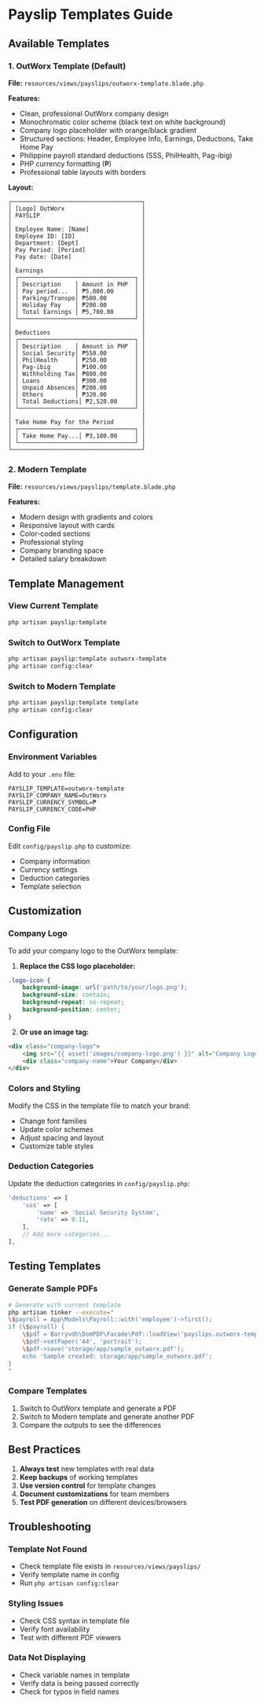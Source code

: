 # Payslip Templates Guide

## Available Templates

### 1. OutWorx Template (Default)
**File:** `resources/views/payslips/outworx-template.blade.php`

**Features:**
- Clean, professional OutWorx company design
- Monochromatic color scheme (black text on white background)
- Company logo placeholder with orange/black gradient
- Structured sections: Header, Employee Info, Earnings, Deductions, Take Home Pay
- Philippine payroll standard deductions (SSS, PhilHealth, Pag-ibig)
- PHP currency formatting (₱)
- Professional table layouts with borders

**Layout:**
```
┌─────────────────────────────────────┐
│ [Logo] OutWorx                      │
│ PAYSLIP                             │
│                                     │
│ Employee Name: [Name]               │
│ Employee ID: [ID]                   │
│ Department: [Dept]                  │
│ Pay Period: [Period]                │
│ Pay date: [Date]                    │
│                                     │
│ Earnings                            │
│ ┌─────────────────────────────────┐ │
│ │ Description    │ Amount in PHP  │ │
│ │ Pay period...  │ ₱5,000.00      │ │
│ │ Parking/Transpo│ ₱500.00        │ │
│ │ Holiday Pay    │ ₱200.00        │ │
│ │ Total Earnings │ ₱5,700.00      │ │
│ └─────────────────────────────────┘ │
│                                     │
│ Deductions                          │
│ ┌─────────────────────────────────┐ │
│ │ Description    │ Amount in PHP  │ │
│ │ Social Security│ ₱550.00        │ │
│ │ PhilHealth     │ ₱250.00        │ │
│ │ Pag-ibig       │ ₱100.00        │ │
│ │ Withholding Tax│ ₱800.00        │ │
│ │ Loans          │ ₱300.00        │ │
│ │ Unpaid Absences│ ₱200.00        │ │
│ │ Others         │ ₱320.00        │ │
│ │ Total Deductions│ ₱2,520.00     │ │
│ └─────────────────────────────────┘ │
│                                     │
│ Take Home Pay for the Period        │
│ ┌─────────────────────────────────┐ │
│ │ Take Home Pay...│ ₱3,180.00     │ │
│ └─────────────────────────────────┘ │
└─────────────────────────────────────┘
```

### 2. Modern Template
**File:** `resources/views/payslips/template.blade.php`

**Features:**
- Modern design with gradients and colors
- Responsive layout with cards
- Color-coded sections
- Professional styling
- Company branding space
- Detailed salary breakdown

## Template Management

### View Current Template
```bash
php artisan payslip:template
```

### Switch to OutWorx Template
```bash
php artisan payslip:template outworx-template
php artisan config:clear
```

### Switch to Modern Template
```bash
php artisan payslip:template template
php artisan config:clear
```

## Configuration

### Environment Variables
Add to your `.env` file:
```env
PAYSLIP_TEMPLATE=outworx-template
PAYSLIP_COMPANY_NAME=OutWorx
PAYSLIP_CURRENCY_SYMBOL=₱
PAYSLIP_CURRENCY_CODE=PHP
```

### Config File
Edit `config/payslip.php` to customize:
- Company information
- Currency settings
- Deduction categories
- Template selection

## Customization

### Company Logo
To add your company logo to the OutWorx template:

1. **Replace the CSS logo placeholder:**
```css
.logo-icon {
    background-image: url('path/to/your/logo.png');
    background-size: contain;
    background-repeat: no-repeat;
    background-position: center;
}
```

2. **Or use an image tag:**
```html
<div class="company-logo">
    <img src="{{ asset('images/company-logo.png') }}" alt="Company Logo" style="height: 40px;">
    <div class="company-name">Your Company</div>
</div>
```

### Colors and Styling
Modify the CSS in the template file to match your brand:
- Change font families
- Update color schemes
- Adjust spacing and layout
- Customize table styles

### Deduction Categories
Update the deduction categories in `config/payslip.php`:
```php
'deductions' => [
    'sss' => [
        'name' => 'Social Security System',
        'rate' => 0.11,
    ],
    // Add more categories...
],
```

## Testing Templates

### Generate Sample PDFs
```bash
# Generate with current template
php artisan tinker --execute="
\$payroll = App\Models\Payroll::with('employee')->first();
if (\$payroll) {
    \$pdf = Barryvdh\DomPDF\Facade\Pdf::loadView('payslips.outworx-template', compact('payroll'));
    \$pdf->setPaper('A4', 'portrait');
    \$pdf->save('storage/app/sample_outworx.pdf');
    echo 'Sample created: storage/app/sample_outworx.pdf';
}
"
```

### Compare Templates
1. Switch to OutWorx template and generate a PDF
2. Switch to Modern template and generate another PDF
3. Compare the outputs to see the differences

## Best Practices

1. **Always test** new templates with real data
2. **Keep backups** of working templates
3. **Use version control** for template changes
4. **Document customizations** for team members
5. **Test PDF generation** on different devices/browsers

## Troubleshooting

### Template Not Found
- Check template file exists in `resources/views/payslips/`
- Verify template name in config
- Run `php artisan config:clear`

### Styling Issues
- Check CSS syntax in template file
- Verify font availability
- Test with different PDF viewers

### Data Not Displaying
- Check variable names in template
- Verify data is being passed correctly
- Check for typos in field names
